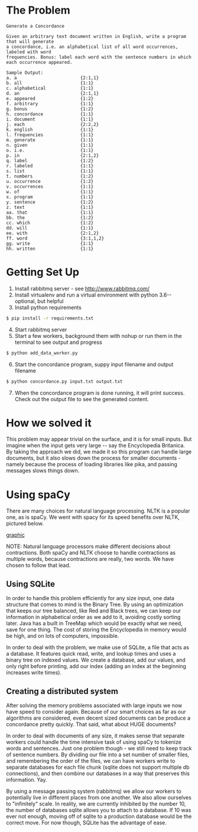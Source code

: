 
# The Problem

```
Generate a Concordance 

Given an arbitrary text document written in English, write a program that will generate 
a concordance, i.e. an alphabetical list of all word occurrences, labeled with word 
frequencies. Bonus: label each word with the sentence numbers in which each occurrence appeared. 

Sample Output:
a. a                        {2:1,1}
b. all                      {1:1}
c. alphabetical             {1:1}
d. an                       {2:1,1}
e. appeared                 {1:2}
f. arbitrary                {1:1}
g. bonus                    {1:2}
h. concordance              {1:1}
i. document                 {1:1}
j. each                     {2:2,2}
k. english                  {1:1}
l. frequencies              {1:1}
m. generate                 {1:1}
n. given                    {1:1}
o. i.e.                     {1:1}
p. in                       {2:1,2}
q. label                    {1:2}
r. labeled                  {1:1}
s. list                     {1:1}
t. numbers                  {1:2}
u. occurrence               {1:2}
v. occurrences              {1:1}
w. of                       {1:1}
x. program                  {1:1}
y. sentence                 {1:2}
z. text                     {1:1}
aa. that                    {1:1}
bb. the                     {1:2}
cc. which                   {1:2}
dd. will                    {1:1}
ee. with                    {2:1,2}
ff. word                    {3:1,1,2}
gg. write                   {1:1}
hh. written                 {1:1}
```


# Getting Set Up

1. Install rabbitmq server - see http://www.rabbitmq.com/
2. Install virtualenv and run a virtual environment with python 3.6-- optional, but helpful
3. Install python requirements

```sh
$ pip install -r requirements.txt
```

4. Start rabbitmq server
5. Start a few workers, background them with nohup or run them in the terminal to see output and progress
```sh
$ python add_data_worker.py
```
6. Start the concordance program, suppy input filename and output filename
```sh
$ python concordance.py input.txt output.txt
```

7.  When the concordance program is done running, it will print success.  Check out the output file to see the generated content.


# How we solved it

This problem may appear trivial on the surface, and it is for small inputs.  But imagine when the input gets
very large -- say the Encyclopedia Britanica.  By taking the approach we did, we made it so this program can 
handle large documents, but it also slows down the process for smaller documents - namely because the process
of loading libraries like pika, and passing messages slows things down.

# Using spaCy

There are many choices for natural language processing.  NLTK is a popular one, as is spaCy.  We went with spacy for its speed benefits over NLTK, pictured below.

[graphic](timing.png)

NOTE: Natural language processors make different decisions about contractions.  Both spaCy and NLTK choose
to handle contractions as multiple words, because contractions are really, two words.  We have chosen to 
follow that lead.

## Using SQLite 

In order to handle this problem efficiently for any size input, one data structure that comes to mind is the 
Binary Tree.  By using an optimization that keeps our tree balanced, like Red and Black trees, we can keep
our information in alphabetical order as we add to it, avoiding costly sorting later. Java has a built in 
TreeMap which would be exactly what we need, save for one thing.  The cost of storing the Encyclopedia in
memory would be high, and on lots of computers, impossible.

In order to deal with the problem, we make use of SQLite, a file that acts as a database.  It features quick
read, write, and lookup times and uses a binary tree on indexed values.  We create a database, add our values,
and only right before printing, add our index (adding an index at the beginning increases write times).


## Creating a distributed system

After solving the memory problems associated with large inputs we now have speed to consider again. Because of our smart choices as far as our algorithms are considered, even decent sized documents can be produce a
concordance pretty quickly.  That said, what about HUGE documents?

In order to deal with documents of any size, it makes sense that separate workers could handle the time intensive task of using spaCy to tokenize words and sentences. Just one problem though - we still need to keep
track of sentence numbers.  By dividing our file into a set number of smaller files, and remembering the order
of the files, we can have workers write to separate databases for each file chunk (sqlite does not support
multiple db connections), and then combine our databases in a way that preserves this information.  Yay.

By using a message passing system (rabbitmq) we allow our workers to potentially live in different places from
one another.  We also allow ourselves to "infinitely" scale.  In reality, we are currently inhibited by the 
number 10, the number of databases sqlite allows you to attach to a database.  If 10 was ever not enough,
moving off of sqlite to a production database would be the correct move. For now though, SQLite has the advantage of ease.

